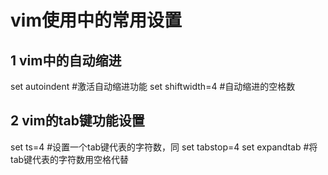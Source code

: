 # vim使用中的常用设置

## 1 vim中的自动缩进
set autoindent     #激活自动缩进功能
set shiftwidth=4   #自动缩进的空格数

## 2 vim的tab键功能设置
set ts=4           #设置一个tab键代表的字符数，同 set tabstop=4
set expandtab      #将tab键代表的字符数用空格代替

